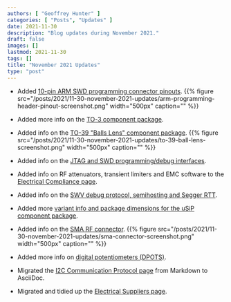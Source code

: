 ```yaml
---
authors: [ "Geoffrey Hunter" ]
categories: [ "Posts", "Updates" ]
date: 2021-11-30
description: "Blog updates during November 2021."
draft: false
images: []
lastmod: 2021-11-30
tags: []
title: "November 2021 Updates"
type: "post"
---
```


* Added [10-pin ARM SWD programming connector pinouts](/programming/programming-microcontrollers-an-overview/).
    {{% figure src="/posts/2021/11-30-november-2021-updates/arm-programming-header-pinout-screenshot.png" width="500px" caption="" %}}

* Added more info on the [TO-3 component package](/pcb-design/component-packages/to-3-component-package/).

* Added info on the [TO-39 "Balls Lens" component package](/pcb-design/component-packages/to-39-component-package/).
    {{% figure src="/posts/2021/11-30-november-2021-updates/to-39-ball-lens-screenshot.png" width="500px" caption="" %}}

* Added info on the [JTAG and SWD programming/debug interfaces](/programming/programming-microcontrollers-an-overview/).

* Added info on RF attenuators, transient limiters and EMC software to the [Electrical Compliance page](/electronics/electrical-compliance/).

* Added info on the [SWV debug protocol, semihosting and Segger RTT](/programming/programming-microcontrollers-an-overview/).

* Added more [variant info and package dimensions for the uSiP component package](/pcb-design/component-packages/usip-component-package/).

* Added info on the [SMA RF connector](/electronics/components/connectors/#_sma_connectors).
    {{% figure src="/posts/2021/11-30-november-2021-updates/sma-connector-screenshot.png" width="500px" caption="" %}}

* Added more info on [digital potentiometers (DPOTS)](/electronics/components/digital-potentiometers-dpots/).

* Migrated the [I2C Communication Protocol page](/electronics/communication-protocols/i2c-communication-protocol/) from Markdown to AsciiDoc.

* Migrated and tidied up the [Electrical Suppliers page](/electronics/general/electrical-suppliers/).
